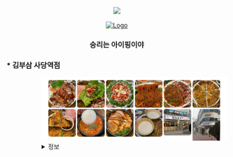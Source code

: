 <a id="readme-top"></a>

<!-- BANNER -->
<p align='center'>
    <picture><img src="https://capsule-render.vercel.app/api?type=waving&color=auto&height=240&section=header&text=사당역%20맛집%20리스트&fontSize=90&animation=fadeIn&fontAlignY=38&desc=I팀(승리는%20아이핑이야%20화잍팅)%202501SVP&descAlignY=63&descAlign=69"/></picture>
</p>

<!-- PROJECT LOGO -->
<div align="center">
  <a href="#readme-top">
    <img src="./.images/i_ping.png" alt="Logo" height="240">
  </a>

  <h3 align="center">승리는 아이핑이야</h3>
</div>

### * 김부삼 사당역점
<dl>
  <dd>
    <dl>
      <dd>
          <img src="./.images/1_jokbal_p.jpg" alt="Logo_1">
<details><summary>정보</summary><blockquote>
&nbsp;전화 : 02-585-9493
    
&nbsp;예약,단체 이용 가능
    
![](./.images/1_jokbal_map.jpg)  
![](./.images/1_jokbal_menu.jpg)  
</blockquote></details>
      </dd>
    </dl>
  </dd>
</dl>
